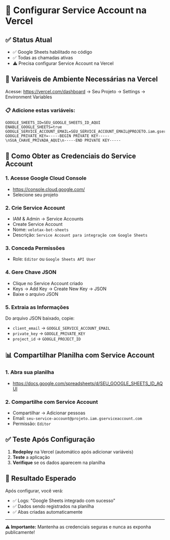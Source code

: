 # 🔧 Configurar Service Account na Vercel

## ✅ Status Atual
- ✅ Google Sheets habilitado no código
- ✅ Todas as chamadas ativas
- ⚠️ Precisa configurar Service Account na Vercel

## 🚀 Variáveis de Ambiente Necessárias na Vercel

Acesse: https://vercel.com/dashboard → Seu Projeto → Settings → Environment Variables

### 📋 Adicione estas variáveis:

```
GOOGLE_SHEETS_ID=SEU_GOOGLE_SHEETS_ID_AQUI
ENABLE_GOOGLE_SHEETS=true
GOOGLE_SERVICE_ACCOUNT_EMAIL=SEU_SERVICE_ACCOUNT_EMAIL@PROJETO.iam.gserviceaccount.com
GOOGLE_PRIVATE_KEY=-----BEGIN PRIVATE KEY-----\nSUA_CHAVE_PRIVADA_AQUI\n-----END PRIVATE KEY-----
```

## 🔑 Como Obter as Credenciais do Service Account

### 1. Acesse Google Cloud Console
- https://console.cloud.google.com/
- Selecione seu projeto

### 2. Crie Service Account
- IAM & Admin → Service Accounts
- Create Service Account
- Nome: `velotax-bot-sheets`
- Descrição: `Service Account para integração com Google Sheets`

### 3. Conceda Permissões
- Role: `Editor` ou `Google Sheets API User`

### 4. Gere Chave JSON
- Clique no Service Account criado
- Keys → Add Key → Create New Key → JSON
- Baixe o arquivo JSON

### 5. Extraia as Informações
Do arquivo JSON baixado, copie:
- `client_email` → `GOOGLE_SERVICE_ACCOUNT_EMAIL`
- `private_key` → `GOOGLE_PRIVATE_KEY`
- `project_id` → `GOOGLE_PROJECT_ID`

## 📊 Compartilhar Planilha com Service Account

### 1. Abra sua planilha
- https://docs.google.com/spreadsheets/d/SEU_GOOGLE_SHEETS_ID_AQUI

### 2. Compartilhe com Service Account
- Compartilhar → Adicionar pessoas
- Email: `seu-service-account@projeto.iam.gserviceaccount.com`
- Permissão: `Editor`

## ✅ Teste Após Configuração

1. **Redeploy** na Vercel (automático após adicionar variáveis)
2. **Teste** a aplicação
3. **Verifique** se os dados aparecem na planilha

## 🎯 Resultado Esperado

Após configurar, você verá:
- ✅ Logs: "Google Sheets integrado com sucesso"
- ✅ Dados sendo registrados na planilha
- ✅ Abas criadas automaticamente

---
**⚠️ Importante:** Mantenha as credenciais seguras e nunca as exponha publicamente!
